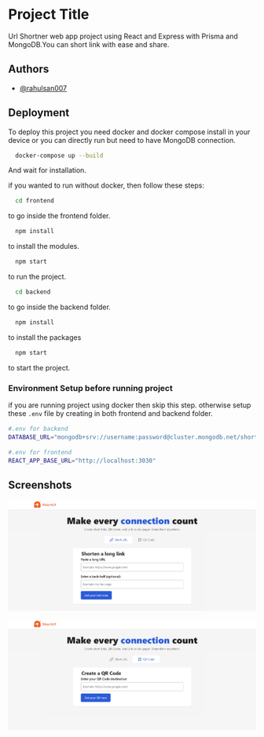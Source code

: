 # Project Title

Url Shortner web app project using React and Express with Prisma and MongoDB.You can short link with ease and share.

## Authors

- [@rahulsan007](https://github.com/rahulsan007)

## Deployment

To deploy this project you need docker and docker compose install in your device or you can directly run but need to have MongoDB connection.

```bash
  docker-compose up --build
```

And wait for installation.

if you wanted to run without docker, then follow these steps:

```bash
  cd frontend
```

to go inside the frontend folder.

```bash
  npm install
```

to install the modules.

```bash
  npm start
```

to run the project.

```bash
  cd backend
```

to go inside the backend folder.

```bash
  npm install
```

to install the packages

```bash
  npm start
```

to start the project.

### Environment Setup before running project

if you are running project using docker then skip this step. otherwise setup these `.env` file by creating in both frontend and backend folder.

```bash
#.env for backend
DATABASE_URL="mongodb+srv://username:password@cluster.mongodb.net/short-url?retryWrites=true&w=majority"
```

```bash
#.env for frontend
REACT_APP_BASE_URL="http://localhost:3030"
```

## Screenshots

![App Screenshot](SS1.png)

![App Screenshot](SS2.png)
